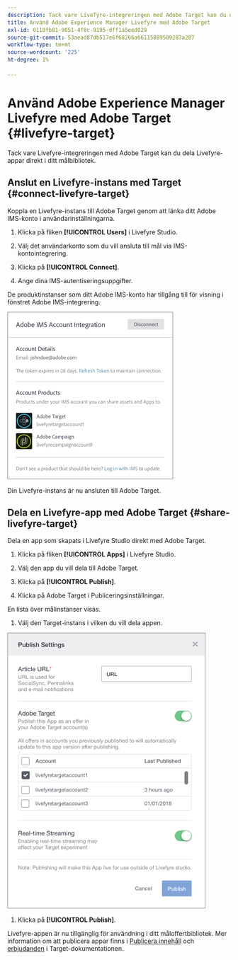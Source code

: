 ```yaml
---
description: Tack vare Livefyre-integreringen med Adobe Target kan du dela Livefyre-appar direkt i ditt målbibliotek.
title: Använd Adobe Experience Manager Livefyre med Adobe Target
exl-id: 0110fb81-9051-4f8c-9195-dff1a5eed029
source-git-commit: 53aead87db517e6f68266a66115889509287a287
workflow-type: tm+mt
source-wordcount: '225'
ht-degree: 1%

---
```


# Använd Adobe Experience Manager Livefyre med Adobe Target {#livefyre-target}

Tack vare Livefyre-integreringen med Adobe Target kan du dela Livefyre-appar direkt i ditt målbibliotek.

## Anslut en Livefyre-instans med Target {#connect-livefyre-target}

Koppla en Livefyre-instans till Adobe Target genom att länka ditt Adobe IMS-konto i användarinställningarna.

1. Klicka på fliken **[!UICONTROL Users]** i Livefyre Studio.

1. Välj det användarkonto som du vill ansluta till mål via IMS-kontointegrering.

1. Klicka på **[!UICONTROL Connect]**.

1. Ange dina IMS-autentiseringsuppgifter.

De produktinstanser som ditt Adobe IMS-konto har tillgång till för visning i fönstret Adobe IMS-integrering.

![](assets/livefyre-target-connect.png)

Din Livefyre-instans är nu ansluten till Adobe Target.

## Dela en Livefyre-app med Adobe Target {#share-livefyre-target}

Dela en app som skapats i Livefyre Studio direkt med Adobe Target.

1. Klicka på fliken **[!UICONTROL Apps]** i Livefyre Studio.

1. Välj den app du vill dela till Adobe Target.

1. Klicka på **[!UICONTROL Publish]**.

1. Klicka på Adobe Target i Publiceringsinställningar.

En lista över målinstanser visas.

1. Välj den Target-instans i vilken du vill dela appen.

![](assets/livefyre-target-publish.png)

1. Klicka på  **[!UICONTROL Publish]**.

Livefyre-appen är nu tillgänglig för användning i ditt måloffertbibliotek. Mer information om att publicera appar finns i [Publicera innehåll](/help/using/c-library/t-publish-content.md) och [erbjudanden](https://experienceleague.adobe.com/docs/target/using/experiences/offers/manage-content.html?lang=en) i Target-dokumentationen.
